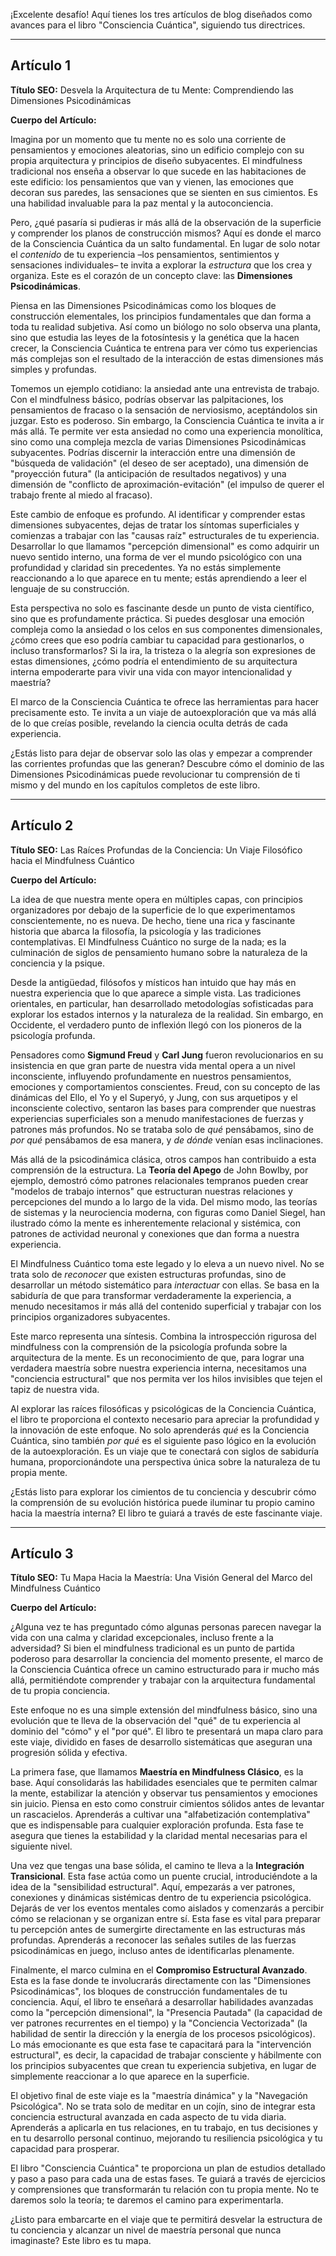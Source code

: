 ¡Excelente desafío! Aquí tienes los tres artículos de blog diseñados como avances para el libro "Consciencia Cuántica", siguiendo tus directrices.

---

## Artículo 1

**Título SEO:** Desvela la Arquitectura de tu Mente: Comprendiendo las Dimensiones Psicodinámicas

**Cuerpo del Artículo:**

Imagina por un momento que tu mente no es solo una corriente de pensamientos y emociones aleatorias, sino un edificio complejo con su propia arquitectura y principios de diseño subyacentes. El mindfulness tradicional nos enseña a observar lo que sucede en las habitaciones de este edificio: los pensamientos que van y vienen, las emociones que decoran sus paredes, las sensaciones que se sienten en sus cimientos. Es una habilidad invaluable para la paz mental y la autoconciencia.

Pero, ¿qué pasaría si pudieras ir más allá de la observación de la superficie y comprender los planos de construcción mismos? Aquí es donde el marco de la Consciencia Cuántica da un salto fundamental. En lugar de solo notar el *contenido* de tu experiencia –los pensamientos, sentimientos y sensaciones individuales– te invita a explorar la *estructura* que los crea y organiza. Este es el corazón de un concepto clave: las **Dimensiones Psicodinámicas**.

Piensa en las Dimensiones Psicodinámicas como los bloques de construcción elementales, los principios fundamentales que dan forma a toda tu realidad subjetiva. Así como un biólogo no solo observa una planta, sino que estudia las leyes de la fotosíntesis y la genética que la hacen crecer, la Consciencia Cuántica te entrena para ver cómo tus experiencias más complejas son el resultado de la interacción de estas dimensiones más simples y profundas.

Tomemos un ejemplo cotidiano: la ansiedad ante una entrevista de trabajo. Con el mindfulness básico, podrías observar las palpitaciones, los pensamientos de fracaso o la sensación de nerviosismo, aceptándolos sin juzgar. Esto es poderoso. Sin embargo, la Consciencia Cuántica te invita a ir más allá. Te permite ver esta ansiedad no como una experiencia monolítica, sino como una compleja mezcla de varias Dimensiones Psicodinámicas subyacentes. Podrías discernir la interacción entre una dimensión de "búsqueda de validación" (el deseo de ser aceptado), una dimensión de "proyección futura" (la anticipación de resultados negativos) y una dimensión de "conflicto de aproximación-evitación" (el impulso de querer el trabajo frente al miedo al fracaso).

Este cambio de enfoque es profundo. Al identificar y comprender estas dimensiones subyacentes, dejas de tratar los síntomas superficiales y comienzas a trabajar con las "causas raíz" estructurales de tu experiencia. Desarrollar lo que llamamos "percepción dimensional" es como adquirir un nuevo sentido interno, una forma de ver el mundo psicológico con una profundidad y claridad sin precedentes. Ya no estás simplemente reaccionando a lo que aparece en tu mente; estás aprendiendo a leer el lenguaje de su construcción.

Esta perspectiva no solo es fascinante desde un punto de vista científico, sino que es profundamente práctica. Si puedes desglosar una emoción compleja como la ansiedad o los celos en sus componentes dimensionales, ¿cómo crees que eso podría cambiar tu capacidad para gestionarlos, o incluso transformarlos? Si la ira, la tristeza o la alegría son expresiones de estas dimensiones, ¿cómo podría el entendimiento de su arquitectura interna empoderarte para vivir una vida con mayor intencionalidad y maestría?

El marco de la Consciencia Cuántica te ofrece las herramientas para hacer precisamente esto. Te invita a un viaje de autoexploración que va más allá de lo que creías posible, revelando la ciencia oculta detrás de cada experiencia.

¿Estás listo para dejar de observar solo las olas y empezar a comprender las corrientes profundas que las generan? Descubre cómo el dominio de las Dimensiones Psicodinámicas puede revolucionar tu comprensión de ti mismo y del mundo en los capítulos completos de este libro.

---

## Artículo 2

**Título SEO:** Las Raíces Profundas de la Conciencia: Un Viaje Filosófico hacia el Mindfulness Cuántico

**Cuerpo del Artículo:**

La idea de que nuestra mente opera en múltiples capas, con principios organizadores por debajo de la superficie de lo que experimentamos conscientemente, no es nueva. De hecho, tiene una rica y fascinante historia que abarca la filosofía, la psicología y las tradiciones contemplativas. El Mindfulness Cuántico no surge de la nada; es la culminación de siglos de pensamiento humano sobre la naturaleza de la conciencia y la psique.

Desde la antigüedad, filósofos y místicos han intuido que hay más en nuestra experiencia que lo que aparece a simple vista. Las tradiciones orientales, en particular, han desarrollado metodologías sofisticadas para explorar los estados internos y la naturaleza de la realidad. Sin embargo, en Occidente, el verdadero punto de inflexión llegó con los pioneros de la psicología profunda.

Pensadores como **Sigmund Freud** y **Carl Jung** fueron revolucionarios en su insistencia en que gran parte de nuestra vida mental opera a un nivel inconsciente, influyendo profundamente en nuestros pensamientos, emociones y comportamientos conscientes. Freud, con su concepto de las dinámicas del Ello, el Yo y el Superyó, y Jung, con sus arquetipos y el inconsciente colectivo, sentaron las bases para comprender que nuestras experiencias superficiales son a menudo manifestaciones de fuerzas y patrones más profundos. No se trataba solo de *qué* pensábamos, sino de *por qué* pensábamos de esa manera, y *de dónde* venían esas inclinaciones.

Más allá de la psicodinámica clásica, otros campos han contribuido a esta comprensión de la estructura. La **Teoría del Apego** de John Bowlby, por ejemplo, demostró cómo patrones relacionales tempranos pueden crear "modelos de trabajo internos" que estructuran nuestras relaciones y percepciones del mundo a lo largo de la vida. Del mismo modo, las teorías de sistemas y la neurociencia moderna, con figuras como Daniel Siegel, han ilustrado cómo la mente es inherentemente relacional y sistémica, con patrones de actividad neuronal y conexiones que dan forma a nuestra experiencia.

El Mindfulness Cuántico toma este legado y lo eleva a un nuevo nivel. No se trata solo de *reconocer* que existen estructuras profundas, sino de desarrollar un método sistemático para *interactuar* con ellas. Se basa en la sabiduría de que para transformar verdaderamente la experiencia, a menudo necesitamos ir más allá del contenido superficial y trabajar con los principios organizadores subyacentes.

Este marco representa una síntesis. Combina la introspección rigurosa del mindfulness con la comprensión de la psicología profunda sobre la arquitectura de la mente. Es un reconocimiento de que, para lograr una verdadera maestría sobre nuestra experiencia interna, necesitamos una "conciencia estructural" que nos permita ver los hilos invisibles que tejen el tapiz de nuestra vida.

Al explorar las raíces filosóficas y psicológicas de la Conciencia Cuántica, el libro te proporciona el contexto necesario para apreciar la profundidad y la innovación de este enfoque. No solo aprenderás *qué* es la Conciencia Cuántica, sino también *por qué* es el siguiente paso lógico en la evolución de la autoexploración. Es un viaje que te conectará con siglos de sabiduría humana, proporcionándote una perspectiva única sobre la naturaleza de tu propia mente.

¿Estás listo para explorar los cimientos de tu conciencia y descubrir cómo la comprensión de su evolución histórica puede iluminar tu propio camino hacia la maestría interna? El libro te guiará a través de este fascinante viaje.

---

## Artículo 3

**Título SEO:** Tu Mapa Hacia la Maestría: Una Visión General del Marco del Mindfulness Cuántico

**Cuerpo del Artículo:**

¿Alguna vez te has preguntado cómo algunas personas parecen navegar la vida con una calma y claridad excepcionales, incluso frente a la adversidad? Si bien el mindfulness tradicional es un punto de partida poderoso para desarrollar la conciencia del momento presente, el marco de la Consciencia Cuántica ofrece un camino estructurado para ir mucho más allá, permitiéndote comprender y trabajar con la arquitectura fundamental de tu propia conciencia.

Este enfoque no es una simple extensión del mindfulness básico, sino una evolución que te lleva de la observación del "qué" de tu experiencia al dominio del "cómo" y el "por qué". El libro te presentará un mapa claro para este viaje, dividido en fases de desarrollo sistemáticas que aseguran una progresión sólida y efectiva.

La primera fase, que llamamos **Maestría en Mindfulness Clásico**, es la base. Aquí consolidarás las habilidades esenciales que te permiten calmar la mente, estabilizar la atención y observar tus pensamientos y emociones sin juicio. Piensa en esto como construir cimientos sólidos antes de levantar un rascacielos. Aprenderás a cultivar una "alfabetización contemplativa" que es indispensable para cualquier exploración profunda. Esta fase te asegura que tienes la estabilidad y la claridad mental necesarias para el siguiente nivel.

Una vez que tengas una base sólida, el camino te lleva a la **Integración Transicional**. Esta fase actúa como un puente crucial, introduciéndote a la idea de la "sensibilidad estructural". Aquí, empezarás a ver patrones, conexiones y dinámicas sistémicas dentro de tu experiencia psicológica. Dejarás de ver los eventos mentales como aislados y comenzarás a percibir cómo se relacionan y se organizan entre sí. Esta fase es vital para preparar tu percepción antes de sumergirte directamente en las estructuras más profundas. Aprenderás a reconocer las señales sutiles de las fuerzas psicodinámicas en juego, incluso antes de identificarlas plenamente.

Finalmente, el marco culmina en el **Compromiso Estructural Avanzado**. Esta es la fase donde te involucrarás directamente con las "Dimensiones Psicodinámicas", los bloques de construcción fundamentales de tu conciencia. Aquí, el libro te enseñará a desarrollar habilidades avanzadas como la "percepción dimensional", la "Presencia Pautada" (la capacidad de ver patrones recurrentes en el tiempo) y la "Conciencia Vectorizada" (la habilidad de sentir la dirección y la energía de los procesos psicológicos). Lo más emocionante es que esta fase te capacitará para la "intervención estructural", es decir, la capacidad de trabajar consciente y hábilmente con los principios subyacentes que crean tu experiencia subjetiva, en lugar de simplemente reaccionar a lo que aparece en la superficie.

El objetivo final de este viaje es la "maestría dinámica" y la "Navegación Psicológica". No se trata solo de meditar en un cojín, sino de integrar esta conciencia estructural avanzada en cada aspecto de tu vida diaria. Aprenderás a aplicarla en tus relaciones, en tu trabajo, en tus decisiones y en tu desarrollo personal continuo, mejorando tu resiliencia psicológica y tu capacidad para prosperar.

El libro "Consciencia Cuántica" te proporciona un plan de estudios detallado y paso a paso para cada una de estas fases. Te guiará a través de ejercicios y comprensiones que transformarán tu relación con tu propia mente. No te daremos solo la teoría; te daremos el camino para experimentarla.

¿Listo para embarcarte en el viaje que te permitirá desvelar la estructura de tu conciencia y alcanzar un nivel de maestría personal que nunca imaginaste? Este libro es tu mapa.
